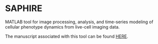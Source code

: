 # SAPHIRE
MATLAB tool for image processing, analysis, and time-series modeling of cellular phenotype dynamics from live-cell imaging data.

The manuscript associated with this tool can be found [HERE](http://pubs.rsc.org/en/content/articlelanding/2015/ib/c5ib00283d#!divAbstract).
